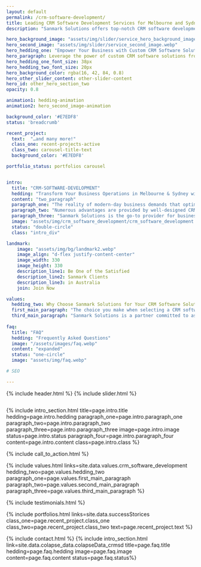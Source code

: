 ```yaml
---
layout: default
permalink: /crm-software-development/
title: Leading CRM Software Development Services for Melbourne and Sydney 
description: "Sanmark Solutions offers top-notch CRM software development services for Melbourne and Sydney. Leverage our custom CRM solutions for improved customer relationships and business efficiency."

hero_background_image: "assets/img/slider/service_hero_background_image.webp.webp"
hero_second_image: "assets/img/slider/service_second_image.webp"
hero_hedding_one: "Empower Your Business with Custom CRM Software Solutions from Sanmark Solutions"
hero_paragraph: Leverage the power of custom CRM software solutions from Sanmark Solutions to streamline your business operations, enhance customer relationships, and drive growth. Experience the difference that tailored CRM software can make in propelling your business to new heights of success.
hero_hedding_one_font_size: 38px
hero_hedding_two_font_size: 20px
hero_background_color: rgba(16, 42, 84, 0.8)
hero_other_slider_content: other-slider-content
hero_id: other_hero_section_two
opacity: 0.8

animation1: hedding-animation
animation2: hero_second_image-animation

background_color: '#E7EDF8'
status: 'breadcrumb' 

recent_project: 
  text:  "…and many more!"
  class_one: recent-projects-active
  class_two: carousel-title-text
  background_color: '#E7EDF8'

portfolio_status: portfolios carousel


intro:
  title: "CRM-SOFTWARE-DEVELOPMENT"
  hedding: "Transform Your Business Operations in Melbourne & Sydney with Essential CRM Software"
  content: "two_paragraph"
  paragraph_one: "The reality of modern-day business demands that optimum customer relationship management (CRM) becomes more than just being convenient - it should become intrinsic to any successful enterprise strategy. In the rapidly growing markets of Melbourne and Sydney, businesses must invest in top-notch CRM software to streamline their operations effectively while simultaneously improving the services provided. This approach ultimately leads to enhanced productivity rates and noticeable customer satisfaction improvements. This is where CRM software development comes into play. A comprehensive CRM system equipped with advanced capabilities can be a game-changer, transforming your business operations and propelling your company towards success." 
  paragraph_two: "Numerous advantages are provided by well-designed CRM software for enterprises. Your customer service will be more successful and efficient because of the unified platform, as it offers to handle customer contacts. Additionally, it offers strong data analysis capabilities that may give you insightful data so you can make business decisions with more knowledge. CRM software also includes sophisticated scheduling tools that simplify task management, resource allocation, and appointment scheduling. By guaranteeing prompt service delivery, CRM software not only increases team productivity but also improves the client experience."
  paragraph_three: "Sanmark Solutions is the go-to provider for businesses in Melbourne and Sydney for CRM software development. We have a history of offering excellent CRM solutions and are committed to helping businesses achieve operational success. Our CRM software may be customised to your unique business needs and linked with your existing systems for a smooth transition. To guarantee that your CRM system continues to operate at its peak performance, we also offer ongoing support and maintenance. Choosing Sanmark Solutions for your CRM software development requirements is a decision for creativity, efficiency, and success because of our client-centric approach and commitment to quality. Utilise our indispensable scheduling software to transform your company operations and realise the full potential of your company."
  image: "assets/img/crm_software_development/crm_software_development.webp"
  status: "double-circle"
  class: "intro_div"

landmark:
    image: "assets/img/bg/landmark2.webp"
    image_align: "d-flex justify-content-center"
    image_width: 330
    image_height: 330
    description_line1: Be One of the Satisfied
    description_line2: Sanmark Clients
    description_line3: in Australia
    join: Join Now

values:
  hedding_two: Why Choose Sanmark Solutions for Your CRM Software Solution Requirement in Melbourne and Sydney
  first_main_paragraph: "The choice you make when selecting a CRM software development company will determine how successful your organisation is. At Sanmark Solutions, we recognise the value of choosing a trustworthy and knowledgeable partner who can offer specialised CRM solutions catered to your particular requirements. We present a compelling option for companies in Melbourne and Sydney looking for dependable CRM software solutions because of our demonstrated knowledge, devotion to producing outstanding software, and focus on customer satisfaction."
  third_main_paragraph: "Sanmark Solutions is a partner committed to assisting your company’s success, not merely a provider of CRM software. We create CRM solutions that give you a competitive edge by fusing our technical know-how with an in-depth comprehension of the regional business landscape. Sanmark Solutions is the only company you need to consider if you’re seeking a trustworthy, creative partner for your CRM software needs in Melbourne and Sydney. To discuss how we may assist in transforming your company’s operations, contact us right away."
  
faq:
  title: "FAQ"
  hedding: "Frequently Asked Questions"
  image: "/assets/images/faq.webp"
  content: "expanded"
  status: "one-circle"
  image: "assets/img/faq.webp"

# SEO

---
```


{% include header.html %}
{% include slider.html %}

<div style="margin-top:-50px; background-color:{{page.background_color}};" >
    <div style="height:50px"></div>
    </div>

{% include intro_section.html  title=page.intro.title hedding=page.intro.hedding
      paragraph_one=page.intro.paragraph_one paragraph_two=page.intro.paragraph_two paragraph_three=page.intro.paragraph_three image=page.intro.image status=page.intro.status paragraph_four=page.intro.paragraph_four content=page.intro.content class=page.intro.class %}

{% include call_to_action.html %}

{% include values.html links=site.data.values.crm_software_development hedding_two=page.values.hedding_two paragraph_one=page.values.first_main_paragraph paragraph_two=page.values.second_main_paragraph paragraph_three=page.values.third_main_paragraph %}

{% include testimonials.html %}

{% include portfolios.html links=site.data.successStorices class_one=page.recent_project.class_one class_two=page.recent_project.class_two text=page.recent_project.text %}

{% include contact.html %}
{% include intro_section.html link=site.data.colapse_data.colapseData_crmsd title=page.faq.title hedding=page.faq.hedding image=page.faq.image content=page.faq.content status=page.faq.status%}

<script>
  $(document).ready(function () {
      var owl1 = $('#carouselOne .owl-carousel'); // Target the first carousel
      owl1.owlCarousel();
      $('#carouselOne .customNextBtn').click(function () { // Target the next button of the first carousel
          owl1.trigger('next.owl.carousel');
      });
      $('#carouselOne .customPrevBtn').click(function () { // Target the previous button of the first carousel
          owl1.trigger('prev.owl.carousel', [300]);
      });
  });

  $(document).ready(function () {
      var owl2 = $('#carouselTwo .owl-carousel'); // Target the second carousel
      owl2.owlCarousel();
      $('#carouselTwo .customNextBtn').click(function () { // Target the next button of the second carousel
          owl2.trigger('next.owl.carousel');
      });
      $('#carouselTwo .customPrevBtn').click(function () { // Target the previous button of the second carousel
          owl2.trigger('prev.owl.carousel', [300]);
      });
  });

  function setCardHeights() {
      // Reset card heights
      $('.value-card').height('auto');

      // Initialize variables
      let maxHeight = 0;

      // Find the maximum height among the cards
      $('.value-card').each(function () {
        const cardHeight = $(this).outerHeight();
        maxHeight = Math.max(maxHeight, cardHeight);
      });

      // Set the maximum height to all the cards
      $('.value-card').height(maxHeight);
    }

    // Call the function initially and on window resize
    $(window).on('load resize', function () {
      setCardHeights();
    });

  $(document).ready(function() {
    $("#owl-demo").owlCarousel({
    autoPlay: 3000, //Set AutoPlay to 3 seconds
    items : 4,
    itemsDesktop : [1199,3],
    itemsDesktopSmall : [979,3]
  });
});
</script>
